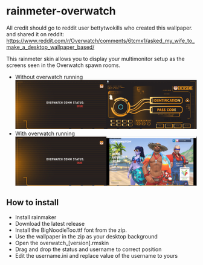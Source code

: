 # rainmeter-overwatch

All credit should go to reddit user bettytwokills who created this wallpaper. and shared it on reddit: https://www.reddit.com/r/Overwatch/comments/6tcmx1/asked_my_wife_to_make_a_desktop_wallpaper_based/


This rainmeter skin allows you to display your multimonitor setup as the screens seen in the Overwatch spawn rooms.
- Without overwatch running
![Example](https://raw.githubusercontent.com/ExcuseMi/rainmeter-overwatch/master/offline.png)
- With overwatch running
![Example](https://raw.githubusercontent.com/ExcuseMi/rainmeter-overwatch/master/online.png)

## How to install

- Install rainmaker
- Download the latest release
- Install the BigNoodleToo.ttf font from the zip.
- Use the wallpaper in the zip as your desktop background
- Open the overwatch_[version].rmskin
- Drag and drop the status and username to correct position
- Edit the username.ini and replace value of the username to yours
